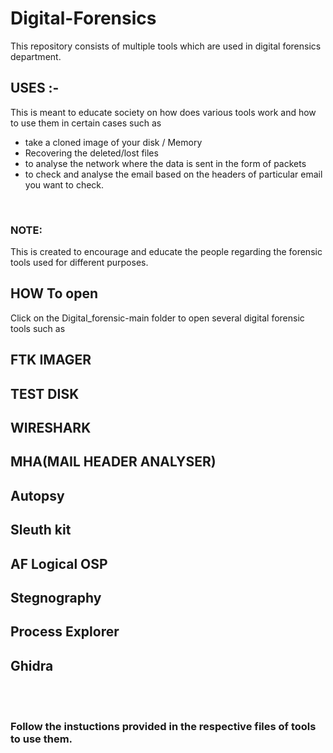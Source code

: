 # Digital-Forensics
This repository consists of multiple tools which are used in digital forensics department.
<br>
## USES :- 
This is meant to educate society on how does various tools work and how to use them in certain cases such as 
- take a cloned image of your disk / Memory
- Recovering the deleted/lost files
- to analyse the network where the data is sent in the form of packets 
- to check and analyse the email based on the headers of particular email you want to check.
<br>

### NOTE:

This is created to encourage and educate the people regarding the forensic tools used for different purposes.
<br>
## HOW To open
Click on the Digital_forensic-main folder to open several digital forensic tools such as

## FTK IMAGER
## TEST DISK
## WIRESHARK
## MHA(MAIL HEADER ANALYSER)
## Autopsy
## Sleuth kit
## AF Logical OSP
## Stegnography
## Process Explorer
## Ghidra
<br>
<br>

### Follow the instuctions provided in the respective files of tools to use them.
